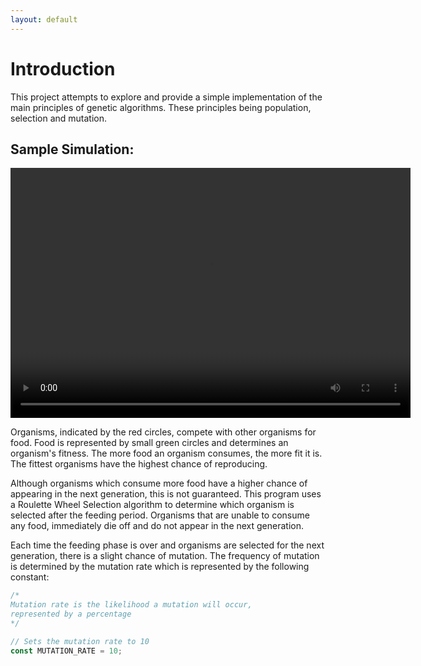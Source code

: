 ```yaml
---
layout: default
---
```


# Introduction

This project attempts to explore and provide a simple implementation of
the main principles of genetic algorithms. These principles being
population, selection and mutation.

## Sample Simulation:

<video width="640" height="400" controls>
    <source src="final_demo.mp4" type="video/mp4" />
    Your browser does not support the video tag.
</video>

Organisms, indicated by the red circles, compete with other organisms for
food. Food is represented by small green circles and determines an organism's fitness. The more food an organism consumes, the more fit it is. The fittest organisms have the highest chance of reproducing.

Although organisms which consume more food have a higher chance of appearing in the next generation, this is not guaranteed. This program uses a Roulette
Wheel Selection algorithm to determine which organism is selected after
the feeding period. Organisms that are unable to consume any food, immediately die off and do not appear in the next generation.

Each time the feeding phase is over and organisms are selected for the
next generation, there is a slight chance of mutation. The frequency of
mutation is determined by the mutation rate which is represented by the following constant:

```js
/*
Mutation rate is the likelihood a mutation will occur, 
represented by a percentage
*/

// Sets the mutation rate to 10
const MUTATION_RATE = 10;
```
